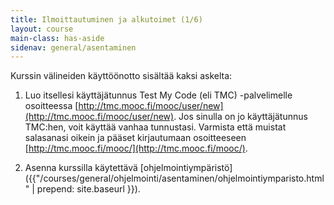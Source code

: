 ```yaml
---
title: Ilmoittautuminen ja alkutoimet (1/6)
layout: course
main-class: has-aside
sidenav: general/asentaminen
---
```


Kurssin välineiden käyttöönotto sisältää kaksi askelta:

1. Luo itsellesi käyttäjätunnus Test My Code (eli TMC) -palvelimelle osoitteessa [http://tmc.mooc.fi/mooc/user/new](http://tmc.mooc.fi/mooc/user/new). Jos sinulla on jo käyttäjätunnus TMC:hen, voit käyttää vanhaa tunnustasi. Varmista että muistat salasanasi oikein ja pääset kirjautumaan osoitteeseen [http://tmc.mooc.fi/mooc/](http://tmc.mooc.fi/mooc/).

2. Asenna kurssilla käytettävä [ohjelmointiympäristö]({{"/courses/general/ohjelmointi/asentaminen/ohjelmointiymparisto.html" | prepend: site.baseurl }}).
